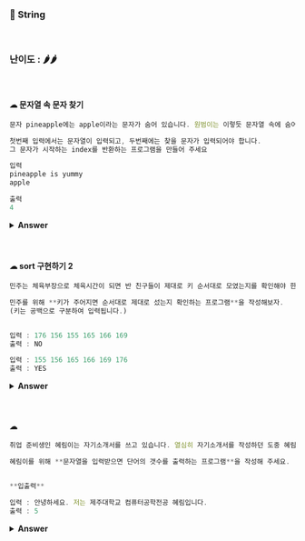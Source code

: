 ### 🎁 String

<br>

### 난이도 : 🌶🌶

<br>

#### ☁︎ 문자열 속 문자 찾기


 ```javascript
문자 pineapple에는 apple이라는 문자가 숨어 있습니다. 원범이는 이렇듯 문자열 속에 숨어있는 문자를 찾아보려고 합니다.

첫번째 입력에서는 문자열이 입력되고, 두번째에는 찾을 문자가 입력되어야 합니다.
그 문자가 시작하는 index를 반환하는 프로그램을 만들어 주세요

입력
pineapple is yummy
apple

출력
4
````

<details><summary><b>Answer</b></summary>
  <p>
    
```javascript
function SearchString() {
  let gotstring = prompt('문자열 입력:');
  let findstring = prompt('찾을 문자열 입력:');

return console.log(gotstring.search(findstring))
}

SearchString()

````

 </p>
 </details>

 <br>
 <br>

  #### ☁︎ sort 구현하기 2


 ```javascript
민주는 체육부장으로 체육시간이 되면 반 친구들이 제대로 키 순서대로 모였는지를 확인해야 한다. 그런데 요즘 민주는 그것이 너무 번거롭게 느껴져 한 번에 확인하고 싶어한다.

민주를 위해 **키가 주어지면 순서대로 제대로 섰는지 확인하는 프로그램**을 작성해보자.
(키는 공백으로 구분하여 입력됩니다.)


입력 : 176 156 155 165 166 169
출력 : NO

입력 : 155 156 165 166 169 176
출력 : YES
````

<details><summary><b>Answer</b></summary>
  <p>
    
```javascript
function CheckSort() {
  let word = prompt('Enter the heights: ');
  let result = word.split(' ').sort().join(' ')

if (result === word) {
return console.log('Yes')
}
else {
return console.log('No')
}
}

CheckSort()

````

 </p>
 </details>

 <br>
 <br>
 
 #### ☁︎

```javascript
취업 준비생인 혜림이는 자기소개서를 쓰고 있습니다. 열심히 자기소개서를 작성하던 도중 혜림이는 자기가 지금까지 단어를 얼마나 적었는지 궁금하게 됩니다.

혜림이를 위해 **문자열을 입력받으면 단어의 갯수를 출력하는 프로그램**을 작성해 주세요.


**입출력**

입력 : 안녕하세요. 저는 제주대학교 컴퓨터공학전공 혜림입니다.
출력 : 5

```

<details><summary><b>Answer</b></summary>
  <p>
    
```javascript
function CountShortWord() {
  let word = prompt('Enter the string:');
  let ArrayforCheck = word.split(' ');

return console.log(ArrayforCheck.length)
}

CountShortWord()

````

 </p>
 </details>

 <br>
 <br>
